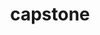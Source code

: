 ---
title: "capstone"
layout: cache
categories: [package, develop-2025-03-09]
meta: {"compilers": ["apple-clang@=16.0.0"], "num_specs": 1, "num_specs_by_stack": {"developer-tools-darwin": 1, "root": 1}, "oss": ["sequoia"], "platforms": ["darwin"], "stacks": ["developer-tools-darwin", "root"], "targets": ["aarch64"], "versions": ["5.0.1"]}
spec_details: [{"compiler": "apple-clang@=16.0.0", "hash": "y6t5rwzgmwpnwtfkomswucbn3wbtbcsa", "os": "sequoia", "platform": "darwin", "size": "-", "stacks": ["developer-tools-darwin", "root"], "target": "aarch64", "variants": ["build_system=cmake", "build_type=Release", "generator=make", "~ipo"], "versions": ["5.0.1"]}]
---